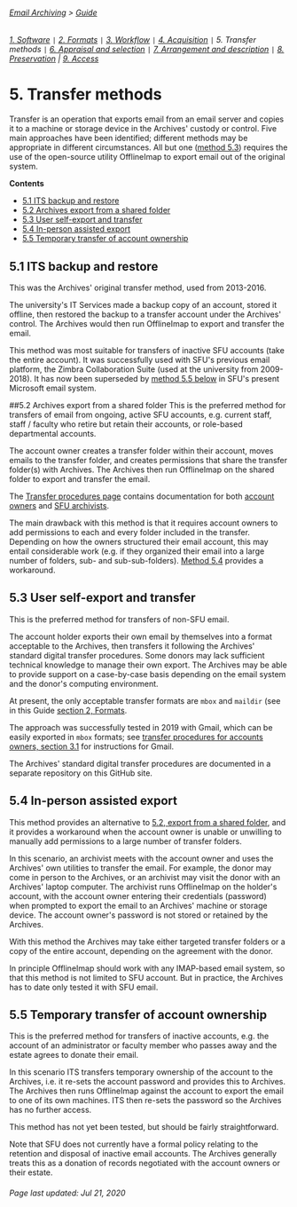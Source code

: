 ###### [Email Archiving](../README.md) > [Guide](./00-introduction.md)
###### [1. Software](./01-software.md) `|` [2. Formats](./02-formats.md) `|` [3. Workflow](./03-workflow.md) `|` [4. Acquisition](./04-acquisition.md) `|` 5. Transfer methods `|` [6. Appraisal and selection](./06-appraisal-selection.md) `|` [7. Arrangement and description](./07-arrangement-description.md) `|` [8. Preservation](./08-preservation.md) | [9. Access](./09-access.md)

# 5. Transfer methods

Transfer is an operation that exports email from an email server and copies it to a machine or storage device in the Archives' custody or control. Five main approaches have been identified; different methods may be appropriate in different circumstances. All but one ([method 5.3](#53-user-self-export-and-transfer)) requires the use of the open-source utility OfflineImap to export email out of the original system.

**Contents**
- [5.1 ITS backup and restore](#51-its-backup-and-restore)
- [5.2 Archives export from a shared folder](#52-archives-export-from-a-shared-folder)
- [5.3 User self-export and transfer](#53-user-self-export-and-transfer)
- [5.4 In-person assisted export](#54-in-person-assisted-export)
- [5.5 Temporary transfer of account ownership](#55-temporary-transfer-of-account-ownership)

## 5.1 ITS backup and restore
This was the Archives' original transfer method, used from 2013-2016.

The university's IT Services made a backup copy of an account, stored it offline, then restored the backup to a transfer account under the Archives' control. The Archives would then run OfflineImap to export and transfer the email.

This method was most suitable for transfers of inactive SFU accounts (take the entire account). It was successfully used with SFU's previous email platform, the Zimbra Collaboration Suite (used at the university from 2009-2018). It has now been superseded by [method 5.5 below](#55-temporary-transfer-of-account-ownership) in SFU's present Microsoft email system.

##5.2 Archives export from a shared folder
This is the preferred method for transfers of email from ongoing, active SFU accounts, e.g. current staff, staff / faculty who retire but retain their accounts, or role-based departmental accounts.

The account owner creates a transfer folder within their account, moves emails to the transfer folder, and creates permissions that share the transfer folder(s) with Archives. The Archives then run OfflineImap on the shared folder to export and transfer the email.

The [Transfer procedures page](../transfer-procedures/transfer-home.md) contains documentation for both [account owners](../transfer-procedures/account-owners/00-introduction.md) and [SFU archivists](../transfer-procedures/archives/00-introduction.md).

The main drawback with this method is that it requires account owners to add permissions to each and every folder included in the transfer. Depending on how the owners structured their email account, this may entail considerable work (e.g. if they organized their email into a large number of folders, sub- and sub-sub-folders). [Method 5.4](#54-in-person-assisted-export) provides a workaround.

## 5.3 User self-export and transfer
This is the preferred method for transfers of non-SFU email.

The account holder exports their own email by themselves into a format acceptable to the Archives, then transfers it following the Archives' standard digital transfer procedures. Some donors may lack sufficient technical knowledge to manage their own export. The Archives may be able to provide support on a case-by-case basis depending on the email system and the donor's computing environment.

At present, the only acceptable transfer formats are `mbox` and `maildir` (see in this Guide [section 2, Formats](./02-formats.md).

The approach was successfully tested in 2019 with Gmail, which can be easily exported in `mbox` formats; see [transfer procedures for accounts owners, section 3.1](../transfer-procedures/account-owners/03-non-sfu-accounts.md5) for instructions for Gmail.

The Archives' standard digital transfer procedures are documented in a separate repository on this GitHub site.

## 5.4 In-person assisted export
This method provides an alternative to [5.2, export from a shared folder](#52-archives-export-from-a-shared-folder), and it provides a workaround when the account owner is unable or unwilling to manually add permissions to a large number of transfer folders.

In this scenario, an archivist meets with the account owner and uses the Archives' own utilities to transfer the email. For example, the donor may come in person to the Archives, or an archivist may visit the donor with an Archives' laptop computer. The archivist runs OfflineImap on the holder's account, with the account owner entering their credentials (password) when prompted to export the email to an Archives' machine or storage device. The account owner's password is not stored or retained by the Archives.

With this method the Archives may take either targeted transfer folders or a copy of the entire account, depending on the agreement with the donor.

In principle OfflineImap should work with any IMAP-based email system, so that this method is not limited to SFU account. But in practice, the Archives has to date only tested it with SFU email.

## 5.5 Temporary transfer of account ownership
This is the preferred method for transfers of inactive accounts, e.g. the account of an administrator or faculty member who passes away and the estate agrees to donate their email.

In this scenario ITS transfers temporary ownership of the account to the Archives, i.e. it re-sets the account password and provides this to Archives. The Archives then runs OfflineImap against the account to export the email to one of its own machines. ITS then re-sets the password so the Archives has no further access.

This method has not yet been tested, but should be fairly straightforward.

Note that SFU does not currently have a formal policy relating to the retention and disposal of inactive email accounts. The Archives generally treats this as a donation of records negotiated with the account owners or their estate.

###### Page last updated: Jul 21, 2020
